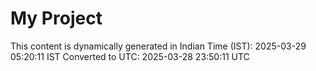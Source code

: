 # My Project

This content is dynamically generated in Indian Time (IST): 2025-03-29 05:20:11 IST
Converted to UTC: 2025-03-28 23:50:11 UTC
